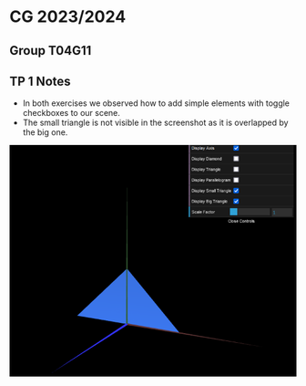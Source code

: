 # CG 2023/2024

## Group T04G11

## TP 1 Notes

- In both exercises we observed how to add simple elements with toggle checkboxes to our scene.
- The small triangle is not visible in the screenshot as it is overlapped by the big one.

![Screenshot 1](screenshots/CG-t04g11-tp1-1.png)

